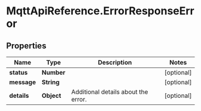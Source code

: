 # MqttApiReference.ErrorResponseError

## Properties

Name | Type | Description | Notes
------------ | ------------- | ------------- | -------------
**status** | **Number** |  | [optional] 
**message** | **String** |  | [optional] 
**details** | **Object** | Additional details about the error. | [optional] 


